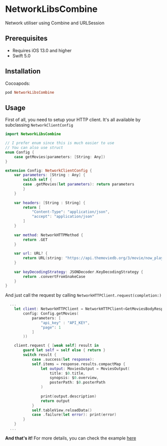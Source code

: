 # NetworkLibsCombine
Network utiliser using Combine and URLSession

## Prerequisites
- Requires iOS 13.0 and higher
- Swift 5.0

## Installation
Cocoapods:
```ruby
pod NetworkLibsCombine
```

## Usage
First of all, you need to setup your HTTP client. It's all available by subclassing `NetworkClientConfig`
```swift
import NetworkLibsCombine

// I prefer enum since this is much easier to use
// You can also use struct
enum Config {
    case getMovies(parameters: [String: Any])
}

extension Config: NetworkClientConfig {
    var parameters: [String : Any] {
        switch self {
        case .getMovies(let parameters): return parameters
        }
    }
    
    var headers: [String : String] {
        return [
            "Content-Type": "application/json",
            "accept": "application/json"
        ]
    }
    
    var method: NetworkHTTPMethod {
        return .GET
    }
    
    var url: URL? {
        return URL(string: "https://api.themoviedb.org/3/movie/now_playing")
    }
    
    var keyDecodingStrategy: JSONDecoder.KeyDecodingStrategy {
        return .convertFromSnakeCase
    }
}
```
And just call the request by calling `NetworkHTTPClient.request(completion:)`
```swift
  ...
    let client: NetworkHTTPClient = NetworkHTTPClient<GetMoviesBodyResponse>(
        config: Config.getMovies(
            parameters: [
                "api_key" : "API_KEY",
                "page": 1
            ]
        ))

    client.request { [weak self] result in
        guard let self = self else { return }
        switch result {
            case .success(let response):
            self.items = response.results.compactMap {
                let output: MoviesOutput = MoviesOutput(
                    title: $0.title,
                    synopsis: $0.overview,
                    posterPath: $0.posterPath
                )
            
                print(output.description)
                return output
            }
            self.tableView.reloadData()
            case .failure(let error): print(error)
        }
    }
  ...
```
**And that's it!** For more details, you can check the example [here](https://github.com/mazmik25/NetworkLibsCombine/tree/main/NetworkLibsCombineExample)
